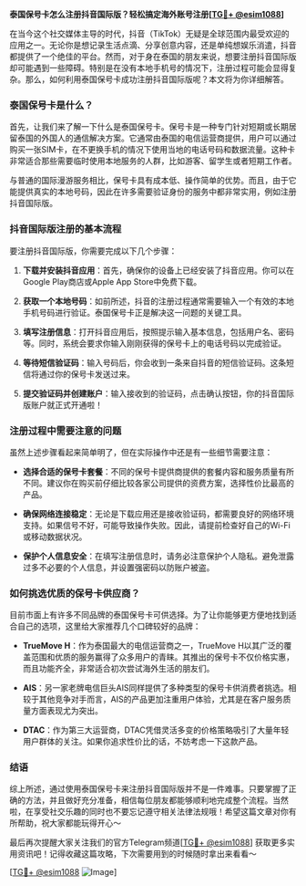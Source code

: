 **泰国保号卡怎么注册抖音国际版？轻松搞定海外账号注册[[TG💪+ @esim1088](https://t.me/s/esim1088)]**

在当今这个社交媒体主导的时代，抖音（TikTok）无疑是全球范围内最受欢迎的应用之一。无论你是想记录生活点滴、分享创意内容，还是单纯想娱乐消遣，抖音都提供了一个绝佳的平台。然而，对于身在泰国的朋友来说，想要注册抖音国际版却可能遇到一些障碍。特别是在没有本地手机号的情况下，注册过程可能会显得复杂。那么，如何利用泰国保号卡成功注册抖音国际版呢？本文将为你详细解答。

### 泰国保号卡是什么？

首先，让我们来了解一下什么是泰国保号卡。保号卡是一种专门针对短期或长期居留泰国的外国人的通信解决方案。它通常由泰国的电信运营商提供，用户可以通过购买一张SIM卡，在不更换手机的情况下使用当地的电话号码和数据流量。这种卡非常适合那些需要临时使用本地服务的人群，比如游客、留学生或者短期工作者。

与普通的国际漫游服务相比，保号卡具有成本低、操作简单的优势。而且，由于它能提供真实的本地号码，因此在许多需要验证身份的服务中都非常实用，例如注册抖音国际版。

### 抖音国际版注册的基本流程

要注册抖音国际版，你需要完成以下几个步骤：

1. **下载并安装抖音应用**：首先，确保你的设备上已经安装了抖音应用。你可以在Google Play商店或Apple App Store中免费下载。

2. **获取一个本地号码**：如前所述，抖音的注册过程通常需要输入一个有效的本地手机号码进行验证。泰国保号卡正是解决这一问题的关键工具。

3. **填写注册信息**：打开抖音应用后，按照提示输入基本信息，包括用户名、密码等。同时，系统会要求你输入刚刚获得的保号卡上的电话号码以完成验证。

4. **等待短信验证码**：输入号码后，你会收到一条来自抖音的短信验证码。这条短信将通过你的保号卡发送过来。

5. **提交验证码并创建账户**：输入接收到的验证码，点击确认按钮，你的抖音国际版账户就正式开通啦！

### 注册过程中需要注意的问题

虽然上述步骤看起来简单明了，但在实际操作中还是有一些细节需要注意：

- **选择合适的保号卡套餐**：不同的保号卡提供商提供的套餐内容和服务质量有所不同。建议你在购买前仔细比较各家公司提供的资费方案，选择性价比最高的产品。
  
- **确保网络连接稳定**：无论是下载应用还是接收验证码，都需要良好的网络环境支持。如果信号不好，可能导致操作失败。因此，请提前检查好自己的Wi-Fi或移动数据状况。

- **保护个人信息安全**：在填写注册信息时，请务必注意保护个人隐私。避免泄露过多不必要的个人信息，并设置强密码以防账户被盗。

### 如何挑选优质的保号卡供应商？

目前市面上有许多不同品牌的泰国保号卡可供选择。为了让你能够更方便地找到适合自己的选项，这里给大家推荐几个口碑较好的品牌：

- **TrueMove H**：作为泰国最大的电信运营商之一，TrueMove H以其广泛的覆盖范围和优质的服务赢得了众多用户的青睐。其推出的保号卡不仅价格实惠，而且功能齐全，非常适合初次尝试海外生活的朋友们。

- **AIS**：另一家老牌电信巨头AIS同样提供了多种类型的保号卡供消费者挑选。相较于其他竞争对手而言，AIS的产品更加注重用户体验，尤其是在客户服务质量方面表现尤为突出。

- **DTAC**：作为第三大运营商，DTAC凭借灵活多变的价格策略吸引了大量年轻用户群体的关注。如果你追求性价比的话，不妨考虑一下这款产品。

### 结语

综上所述，通过使用泰国保号卡来注册抖音国际版并不是一件难事。只要掌握了正确的方法，并且做好充分准备，相信每位朋友都能够顺利地完成整个流程。当然啦，在享受社交乐趣的同时也不要忘记遵守相关法律法规哦！希望这篇文章对你有所帮助，祝大家都能玩得开心～

最后再次提醒大家关注我们的官方Telegram频道[[TG💪+ @esim1088](https://t.me/s/esim1088)] 获取更多实用资讯吧！记得收藏这篇攻略，下次需要用到的时候随时拿出来看看～

[[TG💪+ @esim1088](https://t.me/s/esim1088) ![Image](https://i.postimg.cc/4NQfJmqS/Snipaste-2025-05-13-00-14-12.png)]
